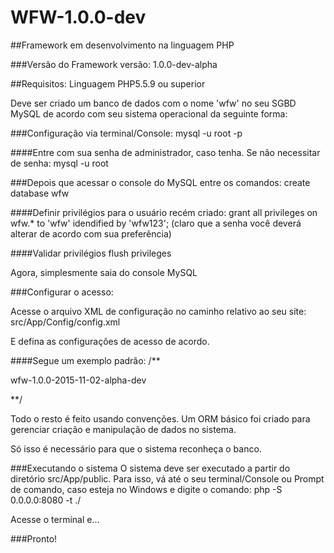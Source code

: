 # WFW-1.0.0-dev
##Framework em desenvolvimento na linguagem PHP 

###Versão do Framework
versão: 1.0.0-dev-alpha

##Requisitos:
Linguagem PHP5.5.9 ou superior

Deve ser criado um banco de dados com o nome 'wfw' no seu SGBD MySQL de acordo com seu sistema operacional da seguinte forma:

###Configuração via terminal/Console:
mysql -u root -p

####Entre com sua senha de administrador, caso tenha. 
Se não necessitar de senha:
mysql -u root

###Depois que acessar o console do MySQL entre os comandos:
create database wfw

####Definir privilégios para o usuário recém criado:
grant all privileges on wfw.* to 'wfw' idendified by 'wfw123';
(claro que a senha você deverá alterar de acordo com sua preferência)

####Validar privilégios
flush privileges

Agora, simplesmente saia do console MySQL

###Configurar o acesso:

Acesse o arquivo XML de configuração no caminho relativo ao seu site:
src/App/Config/config.xml

E defina as configurações de acesso de acordo.

####Segue um exemplo padrão:
/**
<?xml version="1.0" encoding="UTF-8"?>
<!--
To change this license header, choose License Headers in Project Properties.
To change this template file, choose Tools | Templates
and open the template in the editor.
-->
<config>
    <app_config_db 
            dsn="mysql:host=localhost;port=3306;dbname=wfw"
            user="wfw"
            pass="wfw123">
    </app_config_db>
    <app_config_version>
        wfw-1.0.0-2015-11-02-alpha-dev
    </app_config_version>
</config>

**/

Todo o resto é feito usando convenções.
Um ORM básico foi criado para gerenciar criação e manipulação de dados no sistema.

Só isso é necessário para que o sistema reconheça o banco.

###Executando o sistema
O sistema deve ser executado a partir do diretório src/App/public.
Para isso, vá até o seu terminal/Console ou Prompt de comando, caso esteja no Windows e digite o comando:
php -S 0.0.0.0:8080 -t ./

Acesse o terminal e...

###Pronto!

